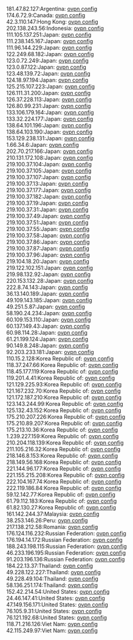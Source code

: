 181.47.82.127:Argentina: [ovpn config](vpn/181_47_82_127.ovpn)  
174.6.72.9:Canada: [ovpn config](vpn/174_6_72_9.ovpn)  
42.3.110.147:Hong Kong: [ovpn config](vpn/42_3_110_147.ovpn)  
202.138.243.56:Indonesia: [ovpn config](vpn/202_138_243_56.ovpn)  
111.105.137.251:Japan: [ovpn config](vpn/111_105_137_251.ovpn)  
111.238.145.167:Japan: [ovpn config](vpn/111_238_145_167.ovpn)  
111.96.144.229:Japan: [ovpn config](vpn/111_96_144_229.ovpn)  
122.249.68.182:Japan: [ovpn config](vpn/122_249_68_182.ovpn)  
123.0.72.249:Japan: [ovpn config](vpn/123_0_72_249.ovpn)  
123.0.87.122:Japan: [ovpn config](vpn/123_0_87_122.ovpn)  
123.48.139.72:Japan: [ovpn config](vpn/123_48_139_72.ovpn)  
124.18.97.194:Japan: [ovpn config](vpn/124_18_97_194.ovpn)  
125.215.107.223:Japan: [ovpn config](vpn/125_215_107_223.ovpn)  
126.111.31.200:Japan: [ovpn config](vpn/126_111_31_200.ovpn)  
126.37.228.113:Japan: [ovpn config](vpn/126_37_228_113.ovpn)  
126.80.99.231:Japan: [ovpn config](vpn/126_80_99_231.ovpn)  
133.106.179.164:Japan: [ovpn config](vpn/133_106_179_164.ovpn)  
133.32.224.177:Japan: [ovpn config](vpn/133_32_224_177.ovpn)  
138.64.101.196:Japan: [ovpn config](vpn/138_64_101_196.ovpn)  
138.64.103.190:Japan: [ovpn config](vpn/138_64_103_190.ovpn)  
153.129.238.131:Japan: [ovpn config](vpn/153_129_238_131.ovpn)  
1.66.34.6:Japan: [ovpn config](vpn/1_66_34_6.ovpn)  
202.70.217.166:Japan: [ovpn config](vpn/202_70_217_166.ovpn)  
210.131.172.108:Japan: [ovpn config](vpn/210_131_172_108.ovpn)  
219.100.37.104:Japan: [ovpn config](vpn/219_100_37_104.ovpn)  
219.100.37.105:Japan: [ovpn config](vpn/219_100_37_105.ovpn)  
219.100.37.107:Japan: [ovpn config](vpn/219_100_37_107.ovpn)  
219.100.37.13:Japan: [ovpn config](vpn/219_100_37_13.ovpn)  
219.100.37.177:Japan: [ovpn config](vpn/219_100_37_177.ovpn)  
219.100.37.182:Japan: [ovpn config](vpn/219_100_37_182.ovpn)  
219.100.37.19:Japan: [ovpn config](vpn/219_100_37_19.ovpn)  
219.100.37.31:Japan: [ovpn config](vpn/219_100_37_31.ovpn)  
219.100.37.49:Japan: [ovpn config](vpn/219_100_37_49.ovpn)  
219.100.37.51:Japan: [ovpn config](vpn/219_100_37_51.ovpn)  
219.100.37.55:Japan: [ovpn config](vpn/219_100_37_55.ovpn)  
219.100.37.58:Japan: [ovpn config](vpn/219_100_37_58.ovpn)  
219.100.37.86:Japan: [ovpn config](vpn/219_100_37_86.ovpn)  
219.100.37.87:Japan: [ovpn config](vpn/219_100_37_87.ovpn)  
219.100.37.96:Japan: [ovpn config](vpn/219_100_37_96.ovpn)  
219.104.18.20:Japan: [ovpn config](vpn/219_104_18_20.ovpn)  
219.122.102.151:Japan: [ovpn config](vpn/219_122_102_151.ovpn)  
219.98.132.92:Japan: [ovpn config](vpn/219_98_132_92.ovpn)  
220.153.132.28:Japan: [ovpn config](vpn/220_153_132_28.ovpn)  
222.8.74.143:Japan: [ovpn config](vpn/222_8_74_143.ovpn)  
36.13.140.189:Japan: [ovpn config](vpn/36_13_140_189.ovpn)  
49.109.143.185:Japan: [ovpn config](vpn/49_109_143_185.ovpn)  
49.251.5.87:Japan: [ovpn config](vpn/49_251_5_87.ovpn)  
58.190.24.234:Japan: [ovpn config](vpn/58_190_24_234.ovpn)  
60.109.153.110:Japan: [ovpn config](vpn/60_109_153_110.ovpn)  
60.137.149.43:Japan: [ovpn config](vpn/60_137_149_43.ovpn)  
60.98.114.28:Japan: [ovpn config](vpn/60_98_114_28.ovpn)  
61.21.199.124:Japan: [ovpn config](vpn/61_21_199_124.ovpn)  
90.149.8.248:Japan: [ovpn config](vpn/90_149_8_248.ovpn)  
92.203.233.181:Japan: [ovpn config](vpn/92_203_233_181.ovpn)  
110.15.2.128:Korea Republic of: [ovpn config](vpn/110_15_2_128.ovpn)  
118.37.247.66:Korea Republic of: [ovpn config](vpn/118_37_247_66.ovpn)  
118.45.177.119:Korea Republic of: [ovpn config](vpn/118_45_177_119.ovpn)  
119.201.4.41:Korea Republic of: [ovpn config](vpn/119_201_4_41.ovpn)  
121.129.225.93:Korea Republic of: [ovpn config](vpn/121_129_225_93.ovpn)  
121.167.232.70:Korea Republic of: [ovpn config](vpn/121_167_232_70.ovpn)  
121.172.187.210:Korea Republic of: [ovpn config](vpn/121_172_187_210.ovpn)  
123.143.244.99:Korea Republic of: [ovpn config](vpn/123_143_244_99.ovpn)  
125.132.43.152:Korea Republic of: [ovpn config](vpn/125_132_43_152.ovpn)  
175.210.207.226:Korea Republic of: [ovpn config](vpn/175_210_207_226.ovpn)  
175.210.89.207:Korea Republic of: [ovpn config](vpn/175_210_89_207.ovpn)  
175.213.10.36:Korea Republic of: [ovpn config](vpn/175_213_10_36.ovpn)  
1.239.227.159:Korea Republic of: [ovpn config](vpn/1_239_227_159.ovpn)  
210.204.118.139:Korea Republic of: [ovpn config](vpn/210_204_118_139.ovpn)  
211.105.216.32:Korea Republic of: [ovpn config](vpn/211_105_216_32.ovpn)  
218.146.8.153:Korea Republic of: [ovpn config](vpn/218_146_8_153.ovpn)  
218.149.56.168:Korea Republic of: [ovpn config](vpn/218_149_56_168.ovpn)  
221.144.96.177:Korea Republic of: [ovpn config](vpn/221_144_96_177.ovpn)  
221.155.215.208:Korea Republic of: [ovpn config](vpn/221_155_215_208.ovpn)  
222.104.167.74:Korea Republic of: [ovpn config](vpn/222_104_167_74.ovpn)  
222.119.186.84:Korea Republic of: [ovpn config](vpn/222_119_186_84.ovpn)  
59.12.142.77:Korea Republic of: [ovpn config](vpn/59_12_142_77.ovpn)  
61.79.112.183:Korea Republic of: [ovpn config](vpn/61_79_112_183.ovpn)  
61.82.130.27:Korea Republic of: [ovpn config](vpn/61_82_130_27.ovpn)  
161.142.244.37:Malaysia: [ovpn config](vpn/161_142_244_37.ovpn)  
38.253.146.26:Peru: [ovpn config](vpn/38_253_146_26.ovpn)  
217.138.212.58:Romania: [ovpn config](vpn/217_138_212_58.ovpn)  
176.124.116.232:Russian Federation: [ovpn config](vpn/176_124_116_232.ovpn)  
176.194.14.172:Russian Federation: [ovpn config](vpn/176_194_14_172.ovpn)  
188.243.198.115:Russian Federation: [ovpn config](vpn/188_243_198_115.ovpn)  
46.233.196.195:Russian Federation: [ovpn config](vpn/46_233_196_195.ovpn)  
91.203.196.136:Russian Federation: [ovpn config](vpn/91_203_196_136.ovpn)  
184.22.13.37:Thailand: [ovpn config](vpn/184_22_13_37.ovpn)  
49.228.122.227:Thailand: [ovpn config](vpn/49_228_122_227.ovpn)  
49.228.49.104:Thailand: [ovpn config](vpn/49_228_49_104.ovpn)  
58.136.251.174:Thailand: [ovpn config](vpn/58_136_251_174.ovpn)  
152.42.214.54:United States: [ovpn config](vpn/152_42_214_54.ovpn)  
24.46.147.41:United States: [ovpn config](vpn/24_46_147_41.ovpn)  
47.149.156.171:United States: [ovpn config](vpn/47_149_156_171.ovpn)  
76.105.9.31:United States: [ovpn config](vpn/76_105_9_31.ovpn)  
76.121.192.68:United States: [ovpn config](vpn/76_121_192_68.ovpn)  
118.71.216.126:Viet Nam: [ovpn config](vpn/118_71_216_126.ovpn)  
42.115.249.97:Viet Nam: [ovpn config](vpn/42_115_249_97.ovpn)  
